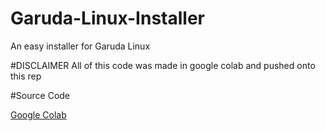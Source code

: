 # Garuda-Linux-Installer
An easy installer for Garuda Linux

#DISCLAIMER
All of this code was made in google colab and pushed onto this rep

#Source Code

[Google Colab](https://colab.research.google.com/drive/1X65QqB9e7L-Qk-7oqx6o5mro9fMuA3uJ#scrollTo=l5gMudgFbiEy)
